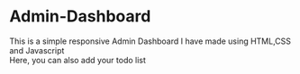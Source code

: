 # Admin-Dashboard
<p>This is a simple responsive Admin Dashboard I have made using HTML,CSS and Javascript<br> Here, you can also add your todo list</p>
